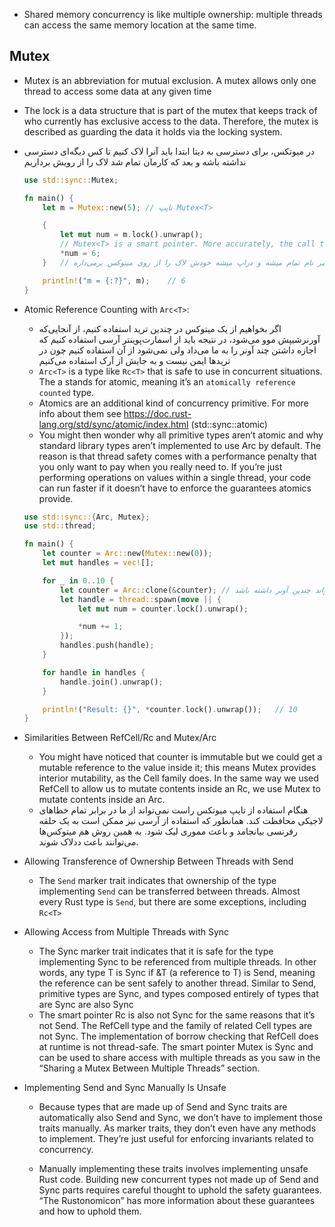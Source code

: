 
* Shared memory concurrency is like multiple ownership: multiple threads can access the same memory location at the same time.

## Mutex
* Mutex is an abbreviation for mutual exclusion. A mutex allows only one thread to access some data at any given time
* The lock is a data structure that is part of the mutex that keeps track of who currently has exclusive access to the data. Therefore, the mutex is described as guarding the data it holds via the locking system.
* در میوتکس، برای دسترسی به دیتا ابتدا باید آنرا لاک کنیم تا کس دیگه‌ای دسترسی نداشته باشه و بعد که کارمان تمام شد لاک را از رویش برداریم
    ```rust
    use std::sync::Mutex;

    fn main() {
        let m = Mutex::new(5); // تایپ Mutex<T>

        {
            let mut num = m.lock().unwrap();
            // Mutex<T> is a smart pointer. More accurately, the call to lock returns a smart pointer called MutexGuard, wrapped in a LockResult
            *num = 6;
        }   // اینجا چون عمر نام تمام میشه و دراپ میشه خودش لاک را از روی میتوکس برمی‌داره

        println!("m = {:?}", m);    // 6
    }
    ```
* Atomic Reference Counting with `Arc<T>`:
    * اگر بخواهیم از یک میتوکس در چندین ترید استفاده کنیم، از آنجایی‌که آورنرشیپش موو می‌شود،
      در نتیجه باید از اسمارت‌پوینتر آرسی استفاده کنیم که اجازه داشتن چند آونر را به ما می‌داد
      ولی نمی‌شود از آن استفاده کنیم چون در تریدها ایمن نیست و به جایش از آرک استفاده می‌کنیم
    * `Arc<T>` is a type like `Rc<T>` that is safe to use in concurrent situations. The a stands for atomic, meaning it’s an `atomically reference counted` type.
    * Atomics are an additional kind of concurrency primitive. For more info about them see https://doc.rust-lang.org/std/sync/atomic/index.html (std::sync::atomic)
    * You might then wonder why all primitive types aren’t atomic and why standard library types aren’t implemented to use Arc<T> by default. The reason is that thread safety comes with a performance penalty that you only want to pay when you really need to. If you’re just performing operations on values within a single thread, your code can run faster if it doesn’t have to enforce the guarantees atomics provide.

    ```rust
    use std::sync::{Arc, Mutex};
    use std::thread;

    fn main() {
        let counter = Arc::new(Mutex::new(0));
        let mut handles = vec![];

        for _ in 0..10 {
            let counter = Arc::clone(&counter); // اینجا کلون کردیم تا میوتکس کانتر اصلی بتواند چندین آونر داشته باشد
            let handle = thread::spawn(move || {
                let mut num = counter.lock().unwrap();

                *num += 1;
            });
            handles.push(handle);
        }

        for handle in handles {
            handle.join().unwrap();
        }

        println!("Result: {}", *counter.lock().unwrap());   // 10
    }
    ```

* Similarities Between RefCell<T>/Rc<T> and Mutex<T>/Arc<T>
    * You might have noticed that counter is immutable but we could get a mutable reference to the value inside it; this means Mutex<T> provides interior mutability, as the Cell family does. In the same way we used RefCell<T> to allow us to mutate contents inside an Rc<T>, we use Mutex<T> to mutate contents inside an Arc<T>.
    * هنگام استفاده از تایپ میوتکس راست نمی‌تواند از ما در برابر تمام خطاهای لاجیکی محافظت کند. همانطور که استفاده از آرسی نیز ممکن است به یک حلقه رفرنسی بیانجامد و باعث مموری لیک شود. به همین روش هم میتوکس‌ها می‌توانند باعث ددلاک شوند. 

* Allowing Transference of Ownership Between Threads with Send
    * The `Send` marker trait indicates that ownership of the type implementing `Send` can be transferred between threads. Almost every Rust type is `Send`, but there are some exceptions, including `Rc<T>`

* Allowing Access from Multiple Threads with Sync
    * The Sync marker trait indicates that it is safe for the type implementing Sync to be referenced from multiple threads. In other words, any type T is Sync if &T (a reference to T) is Send, meaning the reference can be sent safely to another thread. Similar to Send, primitive types are Sync, and types composed entirely of types that are Sync are also Sync
    * The smart pointer Rc<T> is also not Sync for the same reasons that it’s not Send. The RefCell<T> type and the family of related Cell<T> types are not Sync. The implementation of borrow checking that RefCell<T> does at runtime is not thread-safe. The smart pointer Mutex<T> is Sync and can be used to share access with multiple threads as you saw in the “Sharing a Mutex<T> Between Multiple Threads” section.

* Implementing Send and Sync Manually Is Unsafe
    * Because types that are made up of Send and Sync traits are automatically also Send and Sync, we don’t have to implement those traits manually. As marker traits, they don’t even have any methods to implement. They’re just useful for enforcing invariants related to concurrency.

    * Manually implementing these traits involves implementing unsafe Rust code. Building new concurrent types not made up of Send and Sync parts requires careful thought to uphold the safety guarantees. “The Rustonomicon” has more information about these guarantees and how to uphold them.